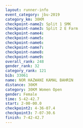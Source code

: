 ```yaml
---
layout: runner-info 
event_category: jbu-2019 
category_km: 30KM 
checkpoint-name2: Split 1 SMK 
checkpoint-name3: Split 2 E Farm 
checkpoint-name4: 
checkpoint-name5: 
checkpoint-name6: 
checkpoint-name7: 
checkpoint-name8: 
checkpoint-name9: 
overall_rank: 248
gender_rank: 32
category_rank: 121
bib: 33061
name: NOR HAZWANI KAMAL BAHRIN
distance: 30KM
category: 30KM Women Open
gender: Female
time: 5-42-42.7
start: 2-00-00.0
checkpoint2: 4-36-07.4
checkpoint3: 7-07-30.6
finish: 7-42-42.7
---
```

